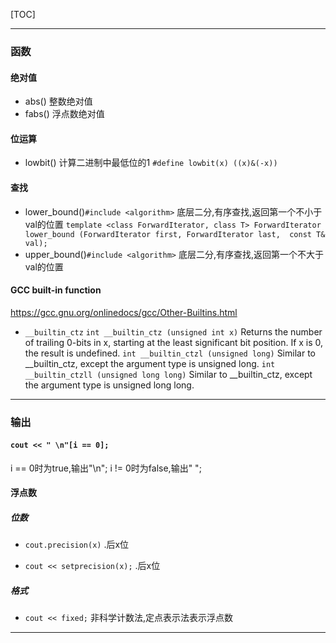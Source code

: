 [TOC]

***
### 函数

#### 绝对值
* abs()
整数绝对值
* fabs()
浮点数绝对值

#### 位运算
* lowbit()
计算二进制中最低位的1
`
#define lowbit(x) ((x)&(-x))
`

#### 查找
* lower_bound()`#include <algorithm>`
底层二分,有序查找,返回第一个不小于val的位置
`
template <class ForwardIterator, class T>
ForwardIterator lower_bound (ForwardIterator first, ForwardIterator last,  const T& val);
`
* upper_bound()`#include <algorithm>`
底层二分,有序查找,返回第一个不大于val的位置


#### GCC built-in function
https://gcc.gnu.org/onlinedocs/gcc/Other-Builtins.html
* `__builtin_ctz`
`int __builtin_ctz (unsigned int x)`
Returns the number of trailing 0-bits in x, starting at the least significant bit position. If x is 0, the result is undefined.
`int __builtin_ctzl (unsigned long)`
Similar to __builtin_ctz, except the argument type is unsigned long.
`int __builtin_ctzll (unsigned long long)`
Similar to __builtin_ctz, except the argument type is unsigned long long.


***
### 输出

#### `cout << " \n"[i == 0];`
i == 0时为true,输出"\n";
i != 0时为false,输出" ";

#### 浮点数

##### 位数
* `cout.precision(x)`
.后x位

* `cout << setprecision(x);`
.后x位

##### 格式
* `cout << fixed;`
非科学计数法,定点表示法表示浮点数


***



